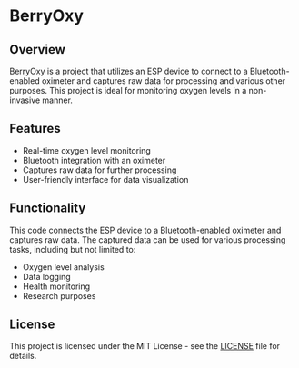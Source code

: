 # BerryOxy

## Overview
BerryOxy is a project that utilizes an ESP device to connect to a Bluetooth-enabled oximeter and captures raw data for processing and various other purposes. This project is ideal for monitoring oxygen levels in a non-invasive manner.

## Features
- Real-time oxygen level monitoring
- Bluetooth integration with an oximeter
- Captures raw data for further processing
- User-friendly interface for data visualization

## Functionality
This code connects the ESP device to a Bluetooth-enabled oximeter and captures raw data. The captured data can be used for various processing tasks, including but not limited to:
- Oxygen level analysis
- Data logging
- Health monitoring
- Research purposes

## License
This project is licensed under the MIT License - see the [LICENSE](LICENSE) file for details.


